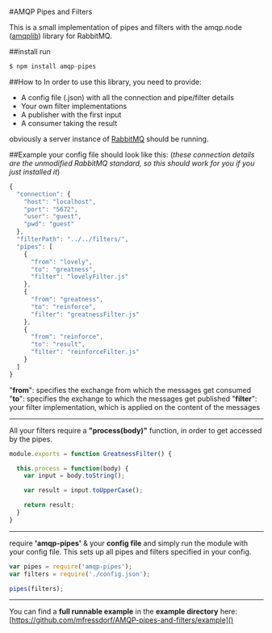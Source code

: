 #AMQP Pipes and Filters

This is a small implementation of pipes and filters with the amqp.node ([amqplib](https://github.com/squaremo/amqp.node)) library for RabbitMQ.

##install
run

```javascript
$ npm install amqp-pipes
```
##How to
In order to use this library, you need to provide:

- A config file (.json) with all the connection and pipe/filter details
- Your own filter implementations
- A publisher with the first input
- A consumer taking the result

obviously a server instance of [RabbitMQ](https://www.rabbitmq.com/download.html) should be running.

##Example
your config file should look like this: (*these connection details are the unmodified RabbitMQ standard, so this should work for you if you just installed it*)

```javascript
{
  "connection": {
    "host": "localhost",
    "port": "5672",
    "user": "guest",
    "pwd": "guest"
  },
  "filterPath": "../../filters/",
  "pipes": [
    {
      "from": "lovely",
      "to": "greatness",
      "filter": "lovelyFilter.js"
    },
    {
      "from": "greatness",
      "to": "reinforce",
      "filter": "greatnessFilter.js"
    },
    {
      "from": "reinforce",
      "to": "result",
      "filter": "reinforceFilter.js"
    }
  ]
}

```

"**from**": specifies the exchange from which the messages get consumed
"**to**": specifies the exchange to which the messages get published
"**filter**": your filter implementation, which is applied on the content of the messages
***
All your filters require a **"process(body)"** function, in order to get accessed by the pipes.

```javascript
module.exports = function GreatnessFilter() {

  this.process = function(body) {
    var input = body.toString();

    var result = input.toUpperCase();

    return result;
  }
}
```

***
require **'amqp-pipes'** & your **config file** and simply run the module with your config file. This sets up all pipes and filters specified in your config.

```javascript
var pipes = require('amqp-pipes');
var filters = require('./config.json');

pipes(filters);
```
***

You can find a **full runnable example** in the **example directory** here:
[https://github.com/mfressdorf/AMQP-pipes-and-filters/example]()
